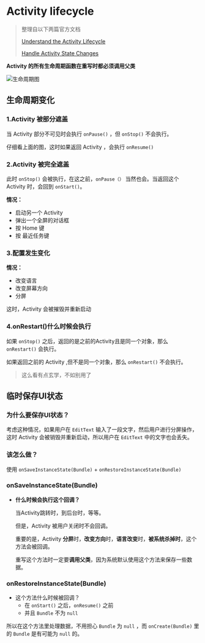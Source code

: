 # Activity lifecycle

> 整理自以下两篇官方文档
>
> [Understand the Activity Lifecycle](https://developer.android.com/guide/components/activities/activity-lifecycle)
>
> [Handle Activity State Changes](https://developer.android.com/guide/components/activities/state-changes)

**Activity 的所有生命周期函数在重写时都必须调用父类**

![生命周期图](http://img.inaction.fun/static/86690.png)

## 生命周期变化

### 1.Activity 被部分遮盖

当 Activity 部分不可见时会执行 `onPause()` ，但 `onStop()` 不会执行。

仔细看上面的图，这时如果返回 Activity ，会执行 `onResume()` 



### 2.Activity 被完全遮盖

此时 `onStop()` 会被执行，在这之前，`onPause（）` 当然也会。当返回这个 Activity 时，会回到 `onStart()`。

**情况：**

* 启动另一个 Activity
* 弹出一个全屏的对话框
* 按 Home 键
* 按 最近任务键



### 3.配置发生变化

**情况：**

* 改变语言
* 改变屏幕方向
* 分屏

这时，Activity 会被摧毁并重新启动



### 4.onRestart()什么时候会执行

如果 `onStop()` 之后，返回的是之前的Activity且是同一个对象，那么 `onRestart()` 会执行。

如果返回之前的 Activity ,但不是同一个对象，那么 `onRestart()` 不会执行。

> 这么看有点玄学，不如别用了



## 临时保存UI状态

### 为什么要保存UI状态？

考虑这种情况，如果用户在 `EditText` 输入了一段文字，然后用户进行分屏操作，这时 Activity 会被销毁并重新启动，所以用户在 `EditText` 中的文字也会丢失。

### 该怎么做？

使用 `onSaveInstanceState(Bundle)` + `onRestoreInstanceState(Bundle)`



### onSaveInstanceState(Bundle)

* **什么时候会执行这个回调？**

  当Activity跳转时，到后台时，等等。

  但是，Activity 被用户关闭时不会回调。

  重要的是，Activity **分屏**时，**改变方向**时，**语言改变**时，**被系统杀掉时**，这个方法会被回调。

  重写这个方法时一定要**调用父类**，因为系统默认使用这个方法来保存一些数据。



### onRestoreInstanceState(Bundle)

* 这个方法什么时候被回调？
  * 在 `onStart()` 之后，`onResume()` 之前
  * 并且 `Bundle` 不为 `null` 

所以在这个方法里处理数据，不用担心 `Bundle` 为 `null` ，而 `onCreate(Bundle)` 里的 `Bundle` 是有可能为 `null` 的。